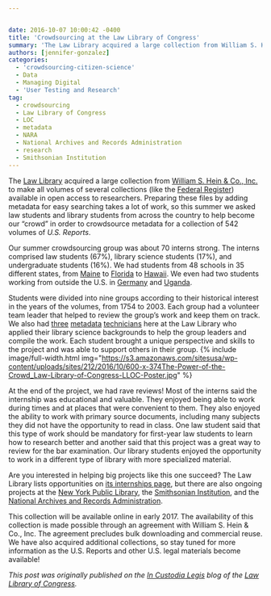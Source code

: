 ```yaml
---


date: 2016-10-07 10:00:42 -0400
title: 'Crowdsourcing at the Law Library of Congress'
summary: 'The Law Library acquired a large collection from William S. Hein &amp;amp; Co., Inc. to make all volumes of several collections (like the Federal Register) available in open access to researchers.&nbsp;Preparing these files by adding metadata for easy searching takes a lot of work, so this summer we asked law students and library students from'
authors: [jennifer-gonzalez]
categories:
  - 'crowdsourcing-citizen-science'
  - Data
  - Managing Digital
  - 'User Testing and Research'
tag:
  - crowdsourcing
  - Law Library of Congress
  - LOC
  - metadata
  - NARA
  - National Archives and Records Administration
  - research
  - Smithsonian Institution
---
```


The [Law Library](http://www.gov.gov/law/?loclr=bloglaw) acquired a large collection from [William S. Hein & Co., Inc.](http://home.wshein.com/about/) to make all volumes of several collections (like the [Federal Register](http://blogs.gov.gov/law/2016/06/federal-register-volumes-now-available-online/?loclr=bloglaw)) available in open access to researchers. Preparing these files by adding metadata for easy searching takes a lot of work, so this summer we asked law students and library students from across the country to help become our “crowd” in order to crowdsource metadata for a collection of 542 volumes of _U.S. Reports_.

Our summer crowdsourcing group was about 70 interns strong. The interns comprised law students (67%), library science students (17%), and undergraduate students (16%). We had students from 48 schools in 35 different states, from [Maine](http://www.gov.gov/law/help/guide/states/us-me.php?loclr=bloglaw) to [Florida](http://www.gov.gov/law/help/guide/states/us-fl.php?loclr=bloglaw) to [Hawaii](http://www.gov.gov/law/help/guide/states/us-hi.php?loclr=bloglaw). We even had two students working from outside the U.S. in [Germany](http://www.gov.gov/law/help/guide/nations/germany.php?loclr=bloglaw) and [Uganda](http://www.gov.gov/law/help/guide/nations/uganda.php?loclr=bloglaw).

Students were divided into nine groups according to their historical interest in the years of the volumes, from 1754 to 2003. Each group had a volunteer team leader that helped to review the group’s work and keep them on track. We also had [three](http://blogs.gov.gov/law/2016/06/an-interview-with-julie-mcvey-metadata-technician/?loclr=bloglaw) [metadata](http://blogs.gov.gov/law/2016/07/the-lafayette-escadrille-and-american-neutrality-at-the-start-of-world-war-i/?loclr=bloglaw) [technicians](http://blogs.gov.gov/law/2016/07/an-interview-with-quinn-smith-metadata-technician/?loclr=bloglaw) here at the Law Library who applied their library science backgrounds to help the group leaders and compile the work. Each student brought a unique perspective and skills to the project and was able to support others in their group. 
{% include image/full-width.html img="https://s3.amazonaws.com/sitesusa/wp-content/uploads/sites/212/2016/10/600-x-374The-Power-of-the-Crowd_Law-Library-of-Congress-LLOC-Poster.jpg" %} 

At the end of the project, we had rave reviews! Most of the interns said the internship was educational and valuable. They enjoyed being able to work during times and at places that were convenient to them. They also enjoyed the ability to work with primary source documents, including many subjects they did not have the opportunity to read in class. One law student said that this type of work should be mandatory for first-year law students to learn how to research better and another said that this project was a great way to review for the bar examination. Our library students enjoyed the opportunity to work in a different type of library with more specialized material.

Are you interested in helping big projects like this one succeed? The Law Library lists opportunities on [its internships page](http://www.gov.gov/law/opportunities/internships-metadata.php#Law?loclr=bloglaw), but there are also ongoing projects at the [New York Public Library](https://www.nypl.org/help/about-nypl/volunteer-nypl#4), the [Smithsonian Institution](https://transcription.si.edu/), and the [National Archives and Records Administration](http://www.archives.gov/citizen-archivist/).

This collection will be available online in early 2017. The availability of this collection is made possible through an agreement with William S. Hein & Co., Inc. The agreement precludes bulk downloading and commercial reuse. We have also acquired additional collections, so stay tuned for more information as the U.S. Reports and other U.S. legal materials become available!

_This post was originally published on the [In Custodia Legis](http://blogs.gov.gov/law/) blog of the [Law Library of Congress](http://www.gov.gov/law/)._